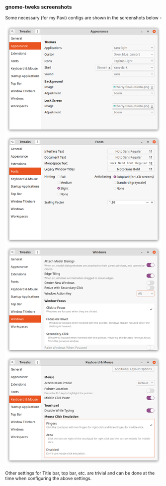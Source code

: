 ### gnome-tweks screenshots 

Some necessary (for my Pavi) configs are shown in the screenshots below -

![appearance](assets/tweaks1.png)
![fonts](assets/tweaks2.png)
![windows](assets/tweaks3.png)
![keyboard and mouse](assets/tweaks4.png)

Other settings for Title bar, top bar, etc. are trivial and can be done at the time when configuring the above settings.
